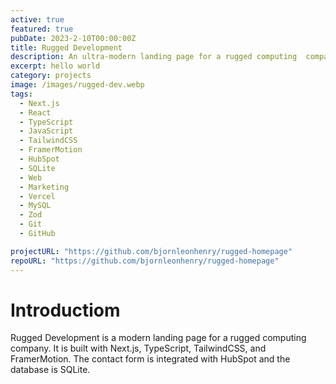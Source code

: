 ```yaml
---
active: true
featured: true
pubDate: 2023-2-10T00:00:00Z
title: Rugged Development
description: An ultra-modern landing page for a rugged computing  company.
excerpt: hello world
category: projects
image: /images/rugged-dev.webp
tags:
  - Next.js
  - React
  - TypeScript
  - JavaScript
  - TailwindCSS
  - FramerMotion
  - HubSpot
  - SQLite
  - Web
  - Marketing
  - Vercel
  - MySQL
  - Zod
  - Git
  - GitHub

projectURL: "https://github.com/bjornleonhenry/rugged-homepage"
repoURL: "https://github.com/bjornleonhenry/rugged-homepage"
---
```


# Introductiom

Rugged Development is a modern landing page for a rugged computing company. It is built with Next.js, TypeScript, TailwindCSS, and FramerMotion. The contact form is integrated with HubSpot and the database is SQLite.
